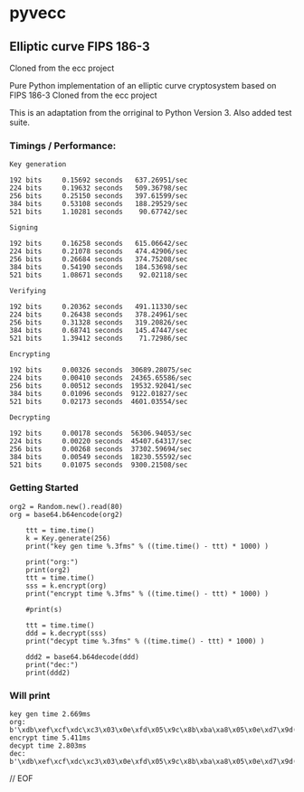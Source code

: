 # pyvecc

## Elliptic curve FIPS 186-3

Cloned from the ecc project

Pure Python implementation of an elliptic curve cryptosystem based on FIPS 186-3
Cloned from the ecc project

This is an adaptation from the orriginal to Python Version 3.
Also added test suite.

### Timings / Performance:

    Key generation

    192 bits     0.15692 seconds   637.26951/sec
    224 bits     0.19632 seconds   509.36798/sec
    256 bits     0.25150 seconds   397.61599/sec
    384 bits     0.53108 seconds   188.29529/sec
    521 bits     1.10281 seconds    90.67742/sec

    Signing

    192 bits     0.16258 seconds   615.06642/sec
    224 bits     0.21078 seconds   474.42906/sec
    256 bits     0.26684 seconds   374.75208/sec
    384 bits     0.54190 seconds   184.53698/sec
    521 bits     1.08671 seconds    92.02118/sec

    Verifying

    192 bits     0.20362 seconds   491.11330/sec
    224 bits     0.26438 seconds   378.24961/sec
    256 bits     0.31328 seconds   319.20826/sec
    384 bits     0.68741 seconds   145.47447/sec
    521 bits     1.39412 seconds    71.72986/sec

    Encrypting

    192 bits     0.00326 seconds  30689.28075/sec
    224 bits     0.00410 seconds  24365.65586/sec
    256 bits     0.00512 seconds  19532.92041/sec
    384 bits     0.01096 seconds  9122.01827/sec
    521 bits     0.02173 seconds  4601.03554/sec

    Decrypting

    192 bits     0.00178 seconds  56306.94053/sec
    224 bits     0.00220 seconds  45407.64317/sec
    256 bits     0.00268 seconds  37302.59694/sec
    384 bits     0.00549 seconds  18230.55592/sec
    521 bits     0.01075 seconds  9300.21508/sec

### Getting Started

    org2 = Random.new().read(80)
    org = base64.b64encode(org2)

        ttt = time.time()
        k = Key.generate(256)
        print("key gen time %.3fms" % ((time.time() - ttt) * 1000) )

        print("org:")
        print(org2)
        ttt = time.time()
        sss = k.encrypt(org)
        print("encrypt time %.3fms" % ((time.time() - ttt) * 1000) )

        #print(s)

        ttt = time.time()
        ddd = k.decrypt(sss)
        print("decypt time %.3fms" % ((time.time() - ttt) * 1000) )

        ddd2 = base64.b64decode(ddd)
        print("dec:")
        print(ddd2)


### Will print

    key gen time 2.669ms
    org:
    b'\xdb\xef\xcf\xdc\xc3\x03\x0e\xfd\x05\x9c\x8b\xba\xa8\x05\x0e\xd7\x9d(1\xb2\x80\x80t\xd05\xed\x8f\xa4\x81\xa7'
    encrypt time 5.411ms
    decypt time 2.803ms
    dec:
    b'\xdb\xef\xcf\xdc\xc3\x03\x0e\xfd\x05\x9c\x8b\xba\xa8\x05\x0e\xd7\x9d(1\xb2\x80\x80t\xd05\xed\x8f\xa4\x81\xa7'


// EOF

